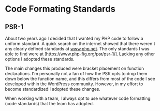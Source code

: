# Code Formating Standards

## PSR-1

About two years ago I decided that I wanted my PHP code to follow a uniform standard. A quick search on the internet showed that there weren't any clearly defined standards at www.php.net. The only standards I was able to find were at [https://www.php-fig.org/psr/psr-1/]. Lacking any other options I adopted these standards. 

The main changes this produced were bracket placement on function declarations. I'm personally not a fan of how the PSR opts to drop them down below the function name, and this differs from most of the code I see developed within the WordPress community. However, in my effort to become standardized I adopted these changes. 

When working with a team, I always opt to use whatever code formatting (code standards) that the team has adopted.
